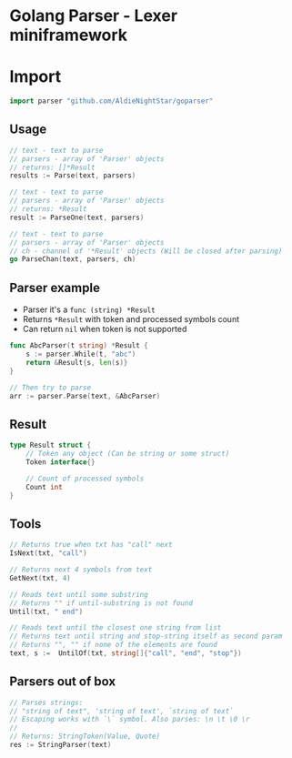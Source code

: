 # Golang Parser - Lexer miniframework

# Import
```go
import parser "github.com/AldieNightStar/goparser"
```

## Usage
```go
// text - text to parse
// parsers - array of 'Parser' objects
// returns: []*Result
results := Parse(text, parsers)

// text - text to parse
// parsers - array of 'Parser' objects
// returns: *Result
result := ParseOne(text, parsers)

// text - text to parse
// parsers - array of 'Parser' objects
// ch - channel of '*Result' objects (Will be closed after parsing)
go ParseChan(text, parsers, ch)
```

## Parser example
* Parser it's a `func (string) *Result`
* Returns `*Result` with token and processed symbols count
* Can return `nil` when token is not supported
```go
func AbcParser(t string) *Result {
	s := parser.While(t, "abc")
	return &Result{s, len(s)}
}

// Then try to parse
arr := parser.Parse(text, &AbcParser)
```

## Result
```go
type Result struct {
	// Token any object (Can be string or some struct)
	Token interface{}

	// Count of processed symbols
	Count int
}
```

## Tools
```go
// Returns true when txt has "call" next
IsNext(txt, "call")

// Returns next 4 symbols from text
GetNext(txt, 4)

// Reads text until some substring
// Returns "" if until-substring is not found
Until(txt, " end")

// Reads text until the closest one string from list
// Returns text until string and stop-string itself as second param
// Returns "", "" if none of the elements are found
text, s :=  UntilOf(txt, string[]{"call", "end", "stop"})
```

## Parsers out of box
```go
// Parses strings:
// "string of text", 'string of text', `string of text`
// Escaping works with `\` symbol. Also parses: \n \t \0 \r
//
// Returns: StringToken(Value, Quote)
res := StringParser(text)
```